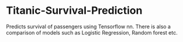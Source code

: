 # Titanic-Survival-Prediction
Predicts survival of passengers using Tensorflow nn. There is also a comparison of models such as Logistic Regression, Random forest etc.
